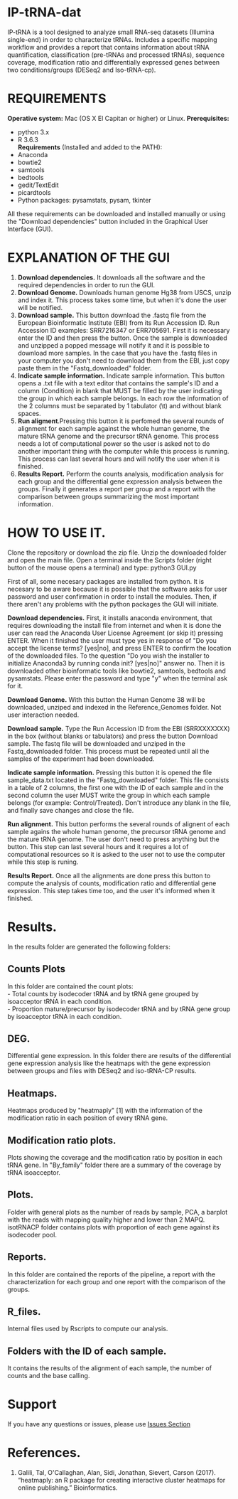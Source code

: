 # IP-tRNA-dat
IP-tRNA is a tool designed to analyze small RNA-seq datasets (Illumina single-end) in order to characterize tRNAs. Includes a specific mapping workflow and provides a report that contains information about tRNA quantification, classification (pre-tRNAs and processed tRNAs), sequence coverage, modification ratio and differentially expressed genes between two conditions/groups (DESeq2 and Iso-tRNA-cp).

# REQUIREMENTS

**Operative system:** Mac (OS X El Capitan or higher) or Linux.
**Prerequisites:**
- python 3.x  
- R 3.6.3  
**Requirements** (Installed and added to the PATH):  
- Anaconda
- bowtie2  
- samtools  
- bedtools  
- gedit/TextEdit  
- picardtools  
- Python packages: pysamstats, pysam, tkinter  
	
All these requirements can be downloaded and installed manually or using the "Download dependencies" button included in the Graphical User Interface (GUI).

# EXPLANATION OF THE GUI

1. **Download dependencies.** It downloads all the software and the required dependencies in order to run the GUI.
2. **Download Genome.**  Downloads human genome Hg38 from USCS, unzip and index it. This process takes some time, but when it's done the user will be notified.
3. **Download sample.** This button download the .fastq file from the European Bioinformatic Institute (EBI) from its Run Accession ID. Run Accession ID examples: SRR7216347 or ERR705691. First it is necessary enter the ID and then press the button. Once the sample is downloaded and unzipped a popped message will notify it and it is possible to download more samples.
In the case that you have the .fastq files in your computer you don't need to download them from the EBI, just copy paste them in the "Fastq_downloaded" folder.
4. **Indicate sample information.** Indicate sample information. This button opens a .txt file with a text editor that contains the sample's ID and a column (Condition) in blank that MUST be filled by the user indicating the group in which each sample belongs. In each row the information of the 2 columns must be separated by 1 tabulator (\t) and without blank spaces.
5. **Run aligment**.Pressing this button it is perfomed the several rounds of alignment for each sample against the whole human genome, the mature tRNA genome and the precursor tRNA genome. This process needs a lot of computational power so the user is asked not to do another important thing with the computer while this process is running. This process can last several hours and will notify the user when it is finished.
6. **Results Report.** Perform the counts analysis, modification analysis for each group and the differential gene expression analysis between the groups. Finally it generates a report per group and a report with the comparison between groups summarizing the most important information.


# HOW TO USE IT.

Clone the repository or download the zip file. Unzip the downloaded folder and open the main file.
Open a terminal inside the Scripts folder (right button of the mouse opens a terminal) and type: python3 GUI.py 

First of all, some necesary packages are installed from python. It is necesary to be aware because it is possible that the software asks for user password and user confirmation in order to install the modules. Then, if there aren't any problems with the python packages the GUI will initiate.  

**Download dependencies.** First, it installs anaconda environment, that requires downloading the install file from internet and when it is done the user can read the Anaconda User License Agreement (or skip it) pressing ENTER. When it finished the user must type yes in response of "Do you accept the license terms? [yes|no], and press ENTER to confirm the location of the downloaded files. To the question "Do you wish the installer to initialize Anaconda3 by running conda init? [yes|no]" answer no. Then it is downloaded other bioinformatic tools like bowtie2, samtools, bedtools and pysamstats. Please enter the password and type "y" when the terminal ask for it.

**Download Genome.** With this button the Human Genome 38 will be downloaded, unziped and indexed in the Reference_Genomes folder. Not user interaction needed.

**Download sample.** Type the Run Accession ID from the EBI (SRRXXXXXXX) in the box (without blanks or tabulators) and press the button Download sample. The fastq file will be downloaded and unziped in the Fastq_downloaded folder. This process must be repeated until all the samples of the experiment had been downloaded.

**Indicate sample information.** Pressing this button it is opened the file sample_data.txt located in the "Fastq_downloaded" folder. This file consists in a table of 2 columns, the first one with the ID of each sample and in the second column the user MUST write the group in which each sample belongs (for example: Control/Treated). Don't introduce any blank in the file, and finally save changes and close the file.

**Run alignment.** This button performs the several rounds of alignent of each sample agains the whole human genome, the precursor tRNA genome and the mature tRNA genome. The user don't need to press anything but the button. This step can last several hours and it requires a lot of computational resources so it is asked to the user not to use the computer while this step is runing.

**Results Report.** Once all the alignments are done press this button to compute the analysis of counts, modification ratio and differential gene expression. This step takes time too, and the user it's informed when it finished.



# Results.

In the results folder are generated the following folders:

## Counts Plots
In this folder are contained the count plots:  
	- Total counts by isodecoder tRNA and by tRNA gene grouped by isoacceptor tRNA in each condition.  
	- Proportion mature/precursor by isodecoder tRNA and by tRNA gene group by isoacceptor tRNA in each condition.  

## DEG.
Differential gene expression. In this folder there are results of the differential gene expression analysis like the heatmaps with the gene expression between groups and files with DESeq2 and iso-tRNA-CP results.

## Heatmaps.
Heatmaps produced by "heatmaply" [1] with the information of the modification ratio in each position of every tRNA gene.

## Modification ratio plots.
Plots showing the coverage and the modification ratio by position in each tRNA gene. In "By_family" folder there are a summary of the coverage by tRNA isoacceptor.

## Plots.
Folder with general plots as the number of reads by sample, PCA, a barplot with the reads with mapping quality higher and lower than 2 MAPQ. 
isotRNACP folder contains plots with proportion of each gene against its isodecoder pool.

## Reports.
In this folder are contained the reports of the pipeline, a report with the characterization for each group and one report with the comparison of the groups.

## R_files.
Internal files used by Rscripts to compute our analysis.

## Folders with the ID of each sample.
It contains the results of the alignment of each sample, the number of counts and the base calling.

# Support
If you have any questions or issues, please use [Issues Section](https://github.com/IgnacioMLS/IP-tRNA/issues) 

# References.
1. Galili, Tal, O'Callaghan, Alan, Sidi, Jonathan, Sievert, Carson (2017). “heatmaply: an R package for creating interactive cluster heatmaps for online publishing.” Bioinformatics.

 
